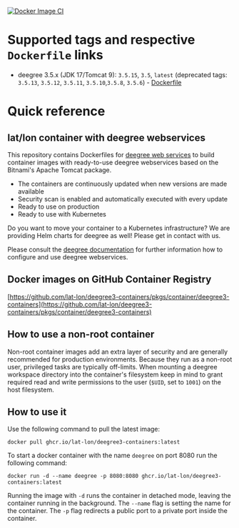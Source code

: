 [![Docker Image CI](https://github.com/deegree/deegree3-docker/actions/workflows/docker-image.yaml/badge.svg)](https://github.com/lat-lon/deegree3-containers/blob/main/.github/workflows/docker-image.yaml)

# Supported tags and respective `Dockerfile` links

- deegree 3.5.x (JDK 17/Tomcat 9): `3.5.15`, `3.5`, `latest` (deprecated tags: `3.5.13`, `3.5.12`,  `3.5.11`, `3.5.10`,`3.5.8`, `3.5.6`) - [Dockerfile](https://github.com/lat-lon/deegree3-containers/blob/main/3.5/Dockerfile)

# Quick reference

## lat/lon container with deegree webservices
This repository contains Dockerfiles for [deegree web services](https://www.deegree.org/) to build container images with ready-to-use deegree webservices based on the Bitnami's Apache Tomcat package.

- The containers are continuously updated when new versions are made available
- Security scan is enabled and automatically executed with every update
- Ready to use on production
- Ready to use with Kubernetes

Do you want to move your container to a Kubernetes infrastructure? We are providing Helm charts for deegree as well! Please get in contact with us.

Please consult the [deegree documentation](https://download.deegree.org/documentation/current/html/) for further information how to
configure and use deegree webservices.

## Docker images on GitHub Container Registry

[https://github.com/lat-lon/deegree3-containers/pkgs/container/deegree3-containers](https://github.com/lat-lon/deegree3-containers/pkgs/container/deegree3-containers)

## How to use a non-root container

Non-root container images add an extra layer of security and are generally recommended for production environments. Because they run as a non-root user, privileged tasks are typically off-limits. When mounting a deegree workspace directory into the container's filesystem keep in mind to grant required read and write permissions to the user (`$UID`, set to `1001`) on the host filesystem. 

## How to use it

Use the following command to pull the latest image:

```
docker pull ghcr.io/lat-lon/deegree3-containers:latest
```

To start a docker container with the name `deegree` on port 8080 run the following command:

```
docker run -d --name deegree -p 8080:8080 ghcr.io/lat-lon/deegree3-containers:latest
```
Running the image with `-d` runs the container in detached mode, leaving the container running in the background.
The `--name` flag is setting the name for the container. The `-p` flag redirects a public port to a private port inside the container.
